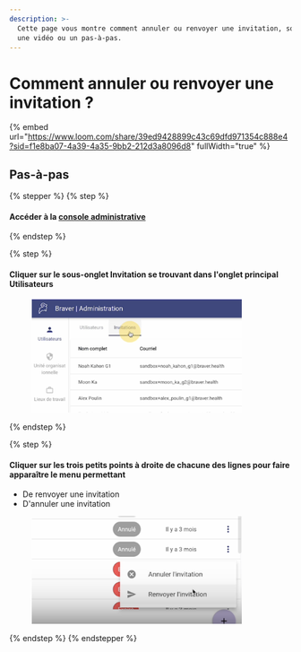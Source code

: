 ```yaml
---
description: >-
  Cette page vous montre comment annuler ou renvoyer une invitation, soit avec
  une vidéo ou un pas-à-pas.
---
```


# Comment annuler ou renvoyer une invitation ?

{% embed url="https://www.loom.com/share/39ed9428899c43c69dfd971354c888e4?sid=f1e8ba07-4a39-4a35-9bb2-212d3a8096d8" fullWidth="true" %}

## Pas-à-pas

{% stepper %}
{% step %}
#### Accéder à la [console administrative](https://admin.braver.net)
{% endstep %}

{% step %}
#### Cliquer sur le sous-onglet Invitation se trouvant dans l'onglet principal Utilisateurs

<div align="left"><figure><img src="../../.gitbook/assets/CleanShot 2025-01-04 at 09.42.38@2x.png" alt="" width="375"><figcaption></figcaption></figure></div>
{% endstep %}

{% step %}
#### Cliquer sur les trois petits points à droite de chacune des lignes pour faire apparaître le menu permettant

* De renvoyer une invitation
* D'annuler une invitation

<div align="left"><figure><img src="../../.gitbook/assets/CleanShot 2025-01-04 at 09.24.40@2x (1).png" alt="" width="375"><figcaption></figcaption></figure></div>
{% endstep %}
{% endstepper %}
